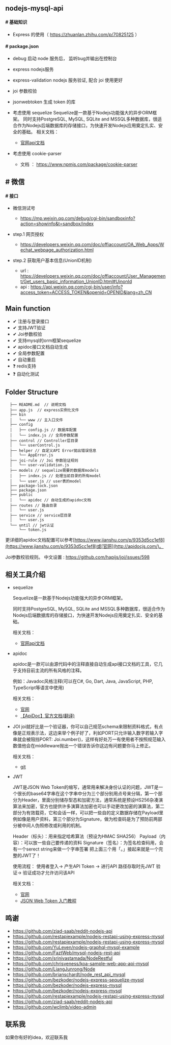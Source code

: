 

## nodejs-mysql-api

#### \# 基础知识

-   Express 的使用（ https://zhuanlan.zhihu.com/p/70825125 ）


#### \# package.json

-  debug 
    启动 node 服务后， 监听bug并输出在控制台

-  express 
    nodejs服务

-  express-validation 
    nodejs 服务验证, 配合 joi 使用更好

-  joi 
    参数校验

-  jsonwebtoken 
    生成 token 的库

-  考虑使用 sequelize
    Sequelize是一款基于Nodejs功能强大的异步ORM框架。
    同时支持PostgreSQL, MySQL, SQLite and MSSQL多种数据库，很适合作为Nodejs后端数据库的存储接口，为快速开发Nodejs应用奠定扎实、安全的基础。
    相关文档：
    - [官网api文档](http://docs.sequelizejs.com/)

-   考虑使用 cookie-parser
    -   文档 ： https://www.npmjs.com/package/cookie-parser


## \# 微信

#### \# 接口

-   微信测试号
    -   https://mp.weixin.qq.com/debug/cgi-bin/sandboxinfo?action=showinfo&t=sandbox/index

-   step.1 网页授权
    -   https://developers.weixin.qq.com/doc/offiaccount/OA_Web_Apps/Wechat_webpage_authorization.html

-   step.2 获取用户基本信息(UnionID机制) 
    - url : https://developers.weixin.qq.com/doc/offiaccount/User_Management/Get_users_basic_information_UnionID.html#UinonId
    - api : https://api.weixin.qq.com/cgi-bin/user/info?access_token=ACCESS_TOKEN&openid=OPENID&lang=zh_CN


## Main function

- ✔ 注册与登录接口
- ✔ 支持JWT验证
- ✔ Joi参数校验
- ✔ 支持mysql的orm框架sequelize
- ✔ apidoc接口文档自动生成
- ✔ 全局参数配置
- ✔ 自动重启
- ❓ redis支持
- ❓ 自动化测试


## Folder Structure

```
  ├── README.md  // 说明文档
  ├── app.js  // express实例化文件
  ├── bin 
  │   └── www // 主入口文件
  ├── config
  │   ├── config.js // 数据库配置
  │   └── index.js // 全局参数配置
  ├── control // Controller层目录
  │   └── userControl.js
  ├── helper // 自定义API Error拋出错误信息
  │   └── AppError.js
  ├── joi-rule // Joi 参数验证规则
  │   └── user-validation.js
  ├── models // sequelize需要的数据库models
  │   ├── index.js // 处理当前目录的所有model
  │   └── user.js // user表的model
  ├── package-lock.json
  ├── package.json
  ├── public
  │   └── apidoc // 自动生成的apidoc文档
  ├── routes // 路由目录
  │   └── user.js
  ├── service // service层目录
  │   └── user.js
  └── until // jwt认证
      └── token.js
```


更详细的apidoc文档配置可以参考[https://www.jianshu.com/p/9353d5cc1ef8](https://www.jianshu.com/p/9353d5cc1ef8)或[官网](http://apidocjs.com/)。

Joi参数校验规则。
中文设置 : https://github.com/hapijs/joi/issues/598


## 相关工具介绍

-  sequelize

    Sequelize是一款基于Nodejs功能强大的异步ORM框架。

    同时支持PostgreSQL, MySQL, SQLite and MSSQL多种数据库，很适合作为Nodejs后端数据库的存储接口，为快速开发Nodejs应用奠定扎实、安全的基础。

    相关文档：
    - [官网api文档](http://docs.sequelizejs.com/)


-   apidoc

    apidoc是一款可以由源代码中的注释直接自动生成api接口文档的工具，它几乎支持目前主流的所有风格的注释。

    例如：Javadoc风格注释(可以在C#, Go, Dart, Java, JavaScript, PHP, TypeScript等语言中使用)

    相关文档：

    * [官网](http://apidocjs.com/)
    * [【ApiDoc】官方文档(翻译)](https://www.jianshu.com/p/9353d5cc1ef8)

-   JOI
    joi就好比是一个验证器，你可以自己规范schema来限制资料格式，有点像是正规表示法，这边来举个例子好了，利如PORT只允许输入数字若输入字串就会被阻挡PORT: Joi.number()，这样有好处万一有使用者不按照规范输入数值他会在middleware抛出一个错误告诉你这边有问题要你马上修正。

    相关文档：

    * [git](https://github.com/hapijs/joi/blob/v13.0.2/API.md)

-   JWT

    JWT是JSON Web Token的缩写，通常用来解决身份认证的问题，JWT是一个很长的base64字串在这个字串中分为三个部分别用点号来分隔，第一个部分为Header，里面分别储存型态和加密方法，通常系统是预设HS256杂凑演算法来加密，官方也提供许多演算法加密也可以手动更改加密的演算法，第二部分为有效载荷，它和会话一样，可以把一些自的定义数据存储在Payload里例如像是用户资料，第三个部分为Signature，做为检查码是为了预防前两部分被中间人伪照修改或利用的机制。

    Header（标头）：用来指定哈希算法（预设为HMAC SHA256）
    Payload（内容）：可以放一些自己要传递的资料
    Signature（签名）：为签名检查码用，会有一个serect string来做一个字串签署
    把上面三个用「。」接起来就是一个完整的JWT了！

    使用流程： 使用者登入-> 产生API Token -> 进行API 路径存取时先JWT 验证-> 验证成功才允许访问该API

    相关文档：

    * [官网](https://jwt.io/)
    * [JSON Web Token 入门教程](http://www.ruanyifeng.com/blog/2018/07/json_web_token-tutorial.html)


## 鸣谢

-   https://github.com/ziad-saab/reddit-nodejs-api
-   https://github.com/restapiexample/nodejs-restapi-using-express-mysql
-   https://github.com/restapiexample/nodejs-restapi-using-express-mysql
-   https://github.com/YuLeven/nodejs-graphql-mysql-example
-   https://github.com/FaztWeb/mysql-nodejs-rest-api
-   https://github.com/srinivastamada/NodeRestful
-   https://github.com/chrisveness/koa-sample-web-app-api-mysql
-   https://github.com/LiangJunrong/Node
-   https://github.com/brianschardt/node_rest_api_mysql
-   https://github.com/bezkoder/nodejs-express-sequelize-mysql
-   https://github.com/bezkoder/nodejs-express-mysql
-   https://github.com/bezkoder/nodejs-express-mysql
-   https://github.com/restapiexample/nodejs-restapi-using-express-mysql
-   https://github.com/ziad-saab/reddit-nodejs-api
-   https://github.com/wclimb/video-admin



## 联系我

如果你有好的idea，欢迎联系我 


